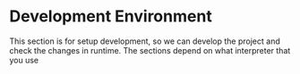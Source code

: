 # Development Environment

This section is for setup development, so we can develop the project and check the changes in runtime.
The sections depend on what interpreter that you use

